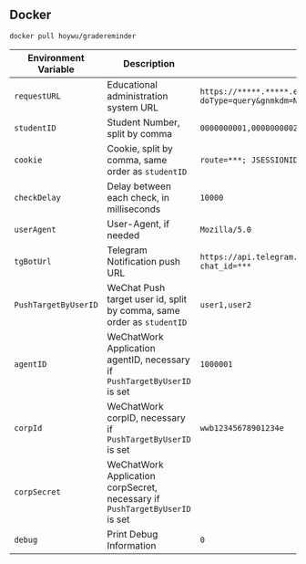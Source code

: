 ## Docker

`docker pull hoywu/gradereminder`

| Environment Variable | Description                                                                 | Example                                                                              |
|----------------------|-----------------------------------------------------------------------------|--------------------------------------------------------------------------------------|
| `requestURL`         | Educational administration system URL                                       | `https://*****.*****.edu.cn/cjcx/cjcx_cxXsgrcj.html?doType=query&gnmkdm=N******&su=` |
| `studentID`          | Student Number, split by comma                                              | `0000000001,0000000002`                                                              |
| `cookie`             | Cookie, split by comma, same order as `studentID`                           | `route=***; JSESSIONID=***,route=***; JSESSIONID=***`                                |
| `checkDelay`         | Delay between each check, in milliseconds                                   | `10000`                                                                              |
| `userAgent`          | User-Agent, if needed                                                       | `Mozilla/5.0`                                                                        | 
| `tgBotUrl`           | Telegram Notification push URL                                              | `https://api.telegram.org/bot<token>/sendMessage?chat_id=***`                        |  
| `PushTargetByUserID` | WeChat Push target user id, split by comma, same order as `studentID`       | `user1,user2`                                                                        |
| `agentID`            | WeChatWork Application agentID, necessary if `PushTargetByUserID` is set    | `1000001`                                                                            |
| `corpId`             | WeChatWork corpID, necessary if `PushTargetByUserID` is set                 | `wwb12345678901234e`                                                                 |
| `corpSecret`         | WeChatWork Application corpSecret, necessary if `PushTargetByUserID` is set |                                                                                      |
| `debug`              | Print Debug Information                                                     | `0`                                                                                  |

